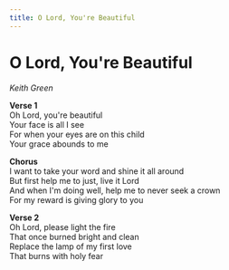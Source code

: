 ```yaml
---
title: O Lord, You're Beautiful  
---
```


# O Lord, You're Beautiful  
  
_Keith Green_  
  
**Verse 1**  
Oh Lord, you're beautiful  
Your face is all I see  
For when your eyes are on this child  
Your grace abounds to me  
  
**Chorus**  
I want to take your word and shine it all around  
But first help me to just, live it Lord  
And when I'm doing well, help me to never seek a crown  
For my reward is giving glory to you  
  
**Verse 2**  
Oh Lord, please light the fire  
That once burned bright and clean  
Replace the lamp of my first love  
That burns with holy fear  